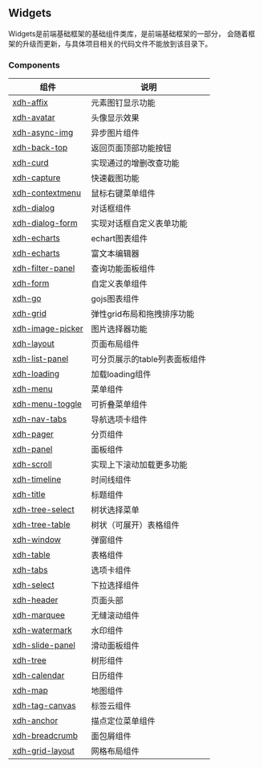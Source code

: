 ## Widgets


Widgets是前端基础框架的基础组件类库，是前端基础框架的一部分， 会随着框架的升级而更新，与具体项目相关的代码文件不能放到该目录下。

### Components

| 组件 | 说明 |
|----|----|
| [xdh-affix](module-widgets_xdh-affix.html) | 元素图钉显示功能 |
| [xdh-avatar](module-widgets_xdh-avatar.html) | 头像显示效果 |
| [xdh-async-img](module-widgets_xdh-async-img.html) | 异步图片组件 |
| [xdh-back-top](module-widgets_xdh-back-top.html) | 返回页面顶部功能按钮 |
| [xdh-curd](module-widgets_xdh-curd.html) | 实现通过的增删改查功能 |
| [xdh-capture](module-widgets_xdh-capture.html) | 快速截图功能 |
| [xdh-contextmenu](module-widgets_xdh-contextmenu.html) | 鼠标右键菜单组件 |
| [xdh-dialog](module-widgets_xdh-dialog.html) | 对话框组件 |
| [xdh-dialog-form](module-widgets_xdh-dialog-form.html) | 实现对话框自定义表单功能 |
| [xdh-echarts](module-widgets_xdh-echarts.html) | echart图表组件 |
| [xdh-echarts](module-widgets_xdh-editor.html) | 富文本编辑器 |
| [xdh-filter-panel](module-widgets_xdh-filter-panel.html) | 查询功能面板组件 |
| [xdh-form](module-widgets_xdh-form.html) | 自定义表单组件 |
| [xdh-go](module-widgets_xdh-go.html) | gojs图表组件 |
| [xdh-grid](module-widgets_xdh-grid.html) | 弹性grid布局和拖拽排序功能 |
| [xdh-image-picker](module-widgets_xdh-image-picker.html) | 图片选择器功能 |
| [xdh-layout](module-widgets_xdh-layout.html) | 页面布局组件 |
| [xdh-list-panel](module-widgets_xdh-list-panel.html) | 可分页展示的table列表面板组件 |
| [xdh-loading](module-widgets_xdh-loading.html) | 加载loading组件 |
| [xdh-menu](module-widgets_xdh-menu.html) | 菜单组件 |
| [xdh-menu-toggle](module-widgets_xdh-menu-toggle.html) | 可折叠菜单组件 |
| [xdh-nav-tabs](module-widgets_xdh-nav-tabs.html) | 导航选项卡组件 |
| [xdh-pager](module-widgets_xdh-pager.html) | 分页组件 |
| [xdh-panel](module-widgets_xdh-panel.html) | 面板组件 |
| [xdh-scroll](module-widgets_xdh-scroll.html) | 实现上下滚动加载更多功能 |
| [xdh-timeline](module-widgets_xdh-timeline.html) | 时间线组件 |
| [xdh-title](module-widgets_xdh-title.html) | 标题组件 |
| [xdh-tree-select](module-widgets_xdh-tree-select.html) | 树状选择菜单 |
| [xdh-tree-table](module-widgets_xdh-tree-table.html) | 树状（可展开）表格组件 |
| [xdh-window](module-widgets_xdh-window.html) | 弹窗组件 |
| [xdh-table](module-widgets_xdh-table.html) | 表格组件 |
| [xdh-tabs](module-widgets_xdh-tabs.html) | 选项卡组件 |
| [xdh-select](module-widgets_xdh-select.html) | 下拉选择组件 |
| [xdh-header](module-widgets_xdh-header.html) | 页面头部 |
| [xdh-marquee](module-widgets_xdh-marquee.html) | 无缝滚动组件 |
| [xdh-watermark](module-widgets_xdh-watermark.html) | 水印组件 |
| [xdh-slide-panel](module-widgets_xdh-slide-panel.html) | 滑动面板组件 |
| [xdh-tree](module-widgets_xdh-tree.html) | 树形组件 |
| [xdh-calendar](module-widgets_xdh-calendar.html) | 日历组件 |
| [xdh-map](module-widgets_xdh-map.html) | 地图组件 |
| [xdh-tag-canvas](module-widgets_xdh-tag-canvas.html) | 标签云组件 |
| [xdh-anchor](module-widgets_xdh-anchor.html) | 描点定位菜单组件 |
| [xdh-breadcrumb](module-widgets_xdh-breadcrumb.html) | 面包屑组件 |
| [xdh-grid-layout](module-widgets_xdh-grid-layout.html) | 网格布局组件 |
